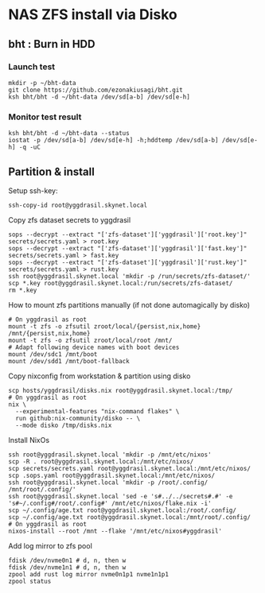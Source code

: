 # NAS ZFS install via Disko

## bht : Burn in HDD

### Launch test

```shell
mkdir -p ~/bht-data
git clone https://github.com/ezonakiusagi/bht.git
ksh bht/bht -d ~/bht-data /dev/sd[a-b] /dev/sd[e-h]
```

### Monitor test result
```shell
ksh bht/bht -d ~/bht-data --status
iostat -p /dev/sd[a-b] /dev/sd[e-h] -h;hddtemp /dev/sd[a-b] /dev/sd[e-h] -q -uC
```

## Partition & install

Setup ssh-key:
```shell
ssh-copy-id root@yggdrasil.skynet.local
```

Copy zfs dataset secrets to yggdrasil
```shell
sops --decrypt --extract "['zfs-dataset']['yggdrasil']['root.key']" secrets/secrets.yaml > root.key
sops --decrypt --extract "['zfs-dataset']['yggdrasil']['fast.key']" secrets/secrets.yaml > fast.key
sops --decrypt --extract "['zfs-dataset']['yggdrasil']['rust.key']" secrets/secrets.yaml > rust.key
ssh root@yggdrasil.skynet.local 'mkdir -p /run/secrets/zfs-dataset/'
scp *.key root@yggdrasil.skynet.local:/run/secrets/zfs-dataset/
rm *.key
```

How to mount zfs partitions manually (if not done automagically by disko)

```shell
# On yggdrasil as root
mount -t zfs -o zfsutil zroot/local/{persist,nix,home} /mnt/{persist,nix,home}
mount -t zfs -o zfsutil zroot/local/root /mnt/
# Adapt following device names with boot devices
mount /dev/sdc1 /mnt/boot
mount /dev/sdd1 /mnt/boot-fallback
```

Copy nixconfig from workstation & partition using disko

```shell
scp hosts/yggdrasil/disks.nix root@yggdrasil.skynet.local:/tmp/
# On yggdrasil as root
nix \
  --experimental-features "nix-command flakes" \
  run github:nix-community/disko -- \
  --mode disko /tmp/disks.nix
```

Install NixOs

```shell
ssh root@yggdrasil.skynet.local 'mkdir -p /mnt/etc/nixos'
scp -R . root@yggdrasil.skynet.local:/mnt/etc/nixos/
scp secrets/secrets.yaml root@yggdrasil.skynet.local:/mnt/etc/nixos/
scp .sops.yaml root@yggdrasil.skynet.local:/mnt/etc/nixos/
ssh root@yggdrasil.skynet.local 'mkdir -p /root/.config/ /mnt/root/.config/'
ssh root@yggdrasil.skynet.local 'sed -e 's#../../secrets#.#' -e 's#~/.config#/root/.config#' /mnt/etc/nixos/flake.nix -i'
scp ~/.config/age.txt root@yggdrasil.skynet.local:/root/.config/
scp ~/.config/age.txt root@yggdrasil.skynet.local:/mnt/root/.config/
# On yggdrasil as root
nixos-install --root /mnt --flake '/mnt/etc/nixos#yggdrasil'
```

Add log mirror to zfs pool

```shell
fdisk /dev/nvme0n1 # d, n, then w
fdisk /dev/nvme1n1 # d, n, then w
zpool add rust log mirror nvme0n1p1 nvme1n1p1
zpool status
```
